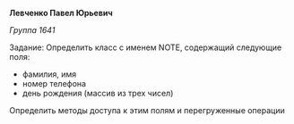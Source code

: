 **Левченко Павел Юрьевич** 
*<p>Группа 1641</p>*
<p>Задание: Определить класс с именем NОТЕ, содержащий следующие поля:</p>
<ul>
<li>фамилия, имя</li> 
<li>номер телефона</li> 
<li>день рождения (массив из трех чисел)</li>
</ul>
<p>Определить методы доступа к этим полям и перегруженные операции 
